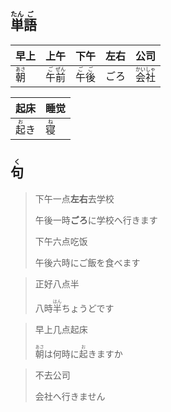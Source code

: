 ## <ruby><rb>単</rb><rt>たん</rt></ruby><ruby><rb>語</rb><rt>ご</rt></ruby>

| 早上                                  | 上午                                                         | 下午                                                         | 左右 | 公司                                                         |
| ------------------------------------- | ------------------------------------------------------------ | ------------------------------------------------------------ | ---- | ------------------------------------------------------------ |
| <ruby><rb>朝</rb><rt>あさ</rt></ruby> | <ruby><rb>午</rb><rt>ご</rt></ruby><ruby><rb>前</rb><rt>ぜん</rt></ruby> | <ruby><rb>午</rb><rt>ご</rt></ruby><ruby><rb>後</rb><rt>ご</rt></ruby> | ごろ | <ruby><rb>会</rb><rt>かい</rt></ruby><ruby><rb>社</rb><rt>しゃ</rt></ruby> |

| 起床                                  | 睡觉                                |
| ------------------------------------- | ----------------------------------- |
| <ruby><rb>起</rb><rt>お</rt></ruby>き | <ruby><rb>寝</rb><rt>ね</rt></ruby> |



## <ruby><rb>句</rb><rt>く</rt></ruby>

> 下午一点**左右**去学校
>
> 午後一時**ごろ**に学校へ行きます
>
> 下午六点吃饭
>
> 午後六時にご飯を食べます

> 正好八点半
>
> 八時<ruby><rb>半</rb><rt>はん</rt></ruby>ちょうどです

> 早上几点起床
>
> <ruby><rb>朝</rb><rt>あさ</rt></ruby>は何時に<ruby><rb>起</rb><rt>お</rt></ruby>きますか

> 不去公司
>
> 会社へ行きません